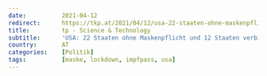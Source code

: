 ```yaml
---
date:          2021-04-12
redirect:      https://tkp.at/2021/04/12/usa-22-staaten-ohne-maskenpflicht-und-12-staaten-verbieten-impfpass/
title:         tp - Science & Technology
subtitle:      'USA: 22 Staaten ohne Maskenpflicht und 12 Staaten verbieten Impfpass'
country:       AT
categories:    [Politik]
tags:          [maske, lockdown, impfpass, usa]
---
```

